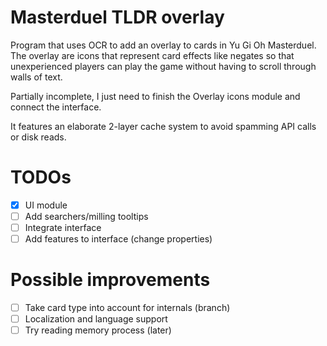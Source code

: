 # Masterduel TLDR overlay
Program that uses OCR to add an overlay to cards in Yu Gi Oh Masterduel.
The overlay are icons that represent card effects like negates so that unexperienced players can play the game without having to scroll through walls of text.

Partially incomplete, I just need to finish the Overlay icons module and connect the interface.

It features an elaborate 2-layer cache system to avoid spamming API calls or disk reads.

# TODOs
- [X] UI module
- [ ] Add searchers/milling tooltips
- [ ] Integrate interface
- [ ] Add features to interface (change properties)

# Possible improvements
- [ ] Take card type into account for internals (branch)
- [ ] Localization and language support
- [ ] Try reading memory process (later)
